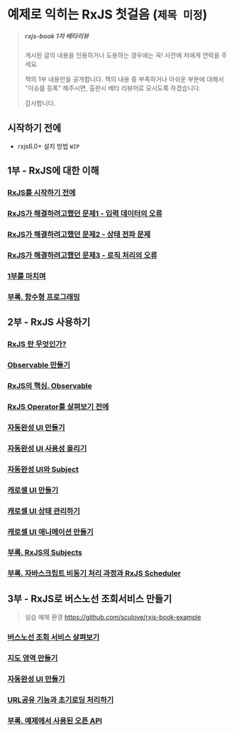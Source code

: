 # 예제로 익히는 RxJS 첫걸음 (`제목 미정`)

> ##### rxjs-book 1차 베타리뷰
> 
> 게시된 글의 내용을 인용하거나 도용하는 경우에는 꼭! 사전에 저에게 연락을 주세요.
> 
> 책의 1부 내용만을 공개합니다.
> 책의 내용 중 부족하거나 아쉬운 부분에 대해서 "이슈를 등록" 해주시면,
> 출판시 베타 리뷰어로 모시도록 하겠습니다.
> 
> 감사합니다.

## 시작하기 전에
- rxjs6.0+ 설치 방법 `WIP`

## 1부 - RxJS에 대한 이해
### [RxJS를 시작하기 전에](./docs/part1/01-intro.md)

### [RxJS가 해결하려고했던 문제1 - 입력 데이터의 오류](./docs/part1/02-input.md)

### [RxJS가 해결하려고했던 문제2 - 상태 전파 문제](./docs/part1/03-state.md)

### [RxJS가 해결하려고했던 문제3 - 로직 처리의 오류](./docs/part1/04-logic.md)

### [1부를 마치며](./docs/part1/05-summary.md)


### [부록. 함수형 프로그래밍](./docs/part1/99-functional.md)




## 2부 - RxJS 사용하기
### [RxJS 란 무엇인가?](./docs/part2/01-What-is-rxjs.md)
### [Observable 만들기](./docs/part2/02-How-to-create-Observable.md) 

### [RxJS의 핵심. Observable](./docs/part2/03-Core-of-RxJS-Observable.md) 

### [RxJS Operator를 살펴보기 전에](./docs/part2/04-Before-learning-operator.md) 

### [자동완성 UI 만들기](./docs/part2/05-autocomplete-1.md) 

### [자동완성 UI 사용성 올리기](./docs/part2/06-autocomplete-2.md) 

### [자동완성 UI와 Subject](./docs/part2/07-autocomplete-3.md) 

### [캐로셀 UI 만들기](./docs/part2/08-carousel-1.md) 

### [캐로셀 UI 상태 관리하기](./docs/part2/09-carousel-2.md) 

### [캐로셀 UI 애니메이션 만들기](./docs/part2/10-carousel-3.md)

### [부록. RxJS의 Subjects](./docs/part2/98-subjects.md)

### [부록. 자바스크립트 비동기 처리 과정과 RxJS Scheduler](./docs/part2/99-eventloop.md)




## 3부 - RxJS로 버스노선 조회서비스 만들기

> 실습 예제 환경 https://github.com/sculove/rxjs-book-example


### [버스노선 조회 서비스 살펴보기](./docs/part3/01-example-1.md)

### [지도 영역 만들기](./docs/part3/02-example-2.md)

### [자동완성 UI 만들기](./docs/part3/03-example-3.md)

### [URL공유 기능과 초기로딩 처리하기](./docs/part3/04-example-4.md)

### [부록. 예제에서 사용된 오픈 API](./docs/part3/99-openapi.md) 


